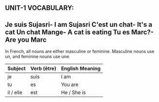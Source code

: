 UNIT-1 
VOCABULARY:
--------------------------------
  Je suis Sujasri- I am Sujasri
  C'est un chat- It's a cat
  Un chat Mange- A cat is eating
  Tu es Marc?- Are you Marc
--------------------------------------  
In French, all nouns are either masculine or feminine. Masculine nouns use un, and feminine nouns use une.


| Subject    | Verb (être) | English Meaning |
|------------|-------------|-----------------|
| je         | suis        | I am            |
| tu         | es          | You are         |
| il / elle  | est         | He / She is     |

